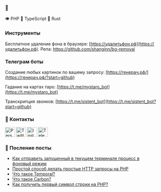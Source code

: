 ### 👋
👁 PHP 🗿 TypeScript 🦀 Rust

### Инструменты
Бесплатное удаление фона в браузере: [https://удалитьфон.рф](https://удалитьфон.рф). Репа: https://github.com/shanginn/bg-removal

### Телеграм боты
Создание любых картинок по вашему запросу: [https://генерач.рф/](https://генерач.рф/?start=github)

Гадание на картах таро: [https://t.me/mystaro_bot](https://t.me/mystaro_bot)

Транскрипция звонков: [https://t.me/sistent_bot](https://t.me/sistent_bot?start=github)

### 💬 Контакты
<a href="https://shanginn.ru"><img alt="Personal website" title="Personal website" src="https://shanginn.ru/favicons/favicon-96x96.png" width="32" height="32" /></a>
<a href="https://twitter.com/shanginn"><img alt="Twitter" title="Twitter" src="https://shanginn.ru/images/icons/twitter.png" width="32" height="32" /></a>
<a href="https://instagram.com/shanginn"><img alt="Instagram" title="Instagram" src="https://shanginn.ru/images/icons/instagram.png" width="32" height="32" /></a>
<a href="https://t.me/shanginn"><img alt="Telegram" title="Telegram" src="https://shanginn.ru/images/icons/telegram.png" width="32" height="32" /></a>

### 📰 Посление посты
<!-- BLOG-POST-LIST:START -->
- [Как отправить запущенный в текущем терминале процесс в фоновый режим](http://shanginn.ru/putting-long-process-on-bg/)
- [Простой способ делать простые HTTP запросы на PHP](http://shanginn.ru/php-making-http-requests-easy/)
- [Что такое Temporal?](http://shanginn.ru/what-is-temporal/)
- [Что такое Carbon?](http://shanginn.ru/what-is-carbon/)
- [Как получить первый символ строки на PHP?](http://shanginn.ru/php-how-to-get-string-first-char/)
<!-- BLOG-POST-LIST:END -->
